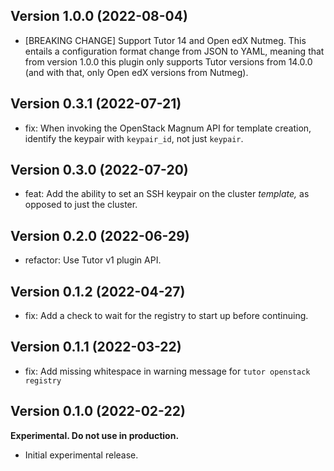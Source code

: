 ## Version 1.0.0 (2022-08-04)

* [BREAKING CHANGE] Support Tutor 14 and Open edX Nutmeg. This entails
  a configuration format change from JSON to YAML, meaning that from
  version 1.0.0 this plugin only supports Tutor versions from 14.0.0
  (and with that, only Open edX versions from Nutmeg).

## Version 0.3.1 (2022-07-21)

* fix: When invoking the OpenStack Magnum API for template creation,
  identify the keypair with `keypair_id`, not just `keypair`.

## Version 0.3.0 (2022-07-20)

* feat: Add the ability to set an SSH keypair on the cluster
  *template,* as opposed to just the cluster.

## Version 0.2.0 (2022-06-29)

* refactor: Use Tutor v1 plugin API.

## Version 0.1.2 (2022-04-27)

* fix: Add a check to wait for the registry to start up before continuing.

## Version 0.1.1 (2022-03-22)

* fix: Add missing whitespace in warning message for `tutor openstack
  registry`

## Version 0.1.0 (2022-02-22)

**Experimental. Do not use in production.**

* Initial experimental release.
